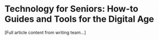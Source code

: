 # Technology for Seniors: How-to Guides and Tools for the Digital Age

[Full article content from writing team...]